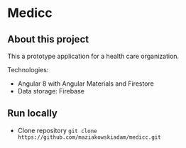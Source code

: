 # Medicc

## About this project

This a prototype application for a health care organization.

Technologies:
- Angular 8 with Angular Materials and Firestore
- Data storage: Firebase


## Run locally

- Clone repository ```git clone https://github.com/maziakowskiadam/medicc.git```
